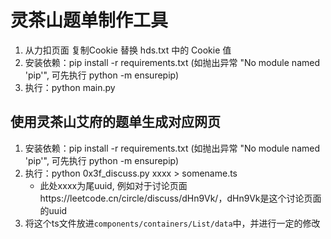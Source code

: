 # 灵茶山题单制作工具
1. 从力扣页面 复制Cookie 替换 hds.txt 中的 Cookie 值
2. 安装依赖：pip install -r requirements.txt (如抛出异常 "No module named 'pip'", 可先执行 python -m ensurepip)
3. 执行：python main.py

## 使用灵茶山艾府的题单生成对应网页
1. 安装依赖：pip install -r requirements.txt (如抛出异常 "No module named 'pip'", 可先执行 python -m ensurepip)
2. 执行：python 0x3f_discuss.py xxxx > somename.ts
   - 此处xxxx为尾uuid, 例如对于讨论页面https://leetcode.cn/circle/discuss/dHn9Vk/，dHn9Vk是这个讨论页面的uuid
3. 将这个ts文件放进`components/containers/List/data`中，并进行一定的修改